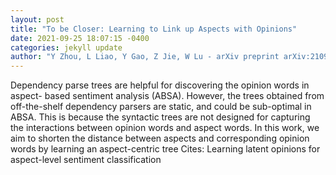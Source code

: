 ```yaml
--- 
layout: post 
title: "To be Closer: Learning to Link up Aspects with Opinions" 
date: 2021-09-25 18:07:15 -0400 
categories: jekyll update 
author: "Y Zhou, L Liao, Y Gao, Z Jie, W Lu - arXiv preprint arXiv:2109.08382, 2021" 
--- 
```

Dependency parse trees are helpful for discovering the opinion words in aspect- based sentiment analysis (ABSA). However, the trees obtained from off-the-shelf dependency parsers are static, and could be sub-optimal in ABSA. This is because the syntactic trees are not designed for capturing the interactions between opinion words and aspect words. In this work, we aim to shorten the distance between aspects and corresponding opinion words by learning an aspect-centric tree Cites: Learning latent opinions for aspect-level sentiment classification